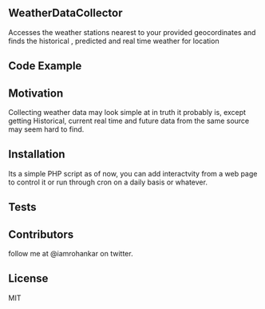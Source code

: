 ## WeatherDataCollector
Accesses the weather stations nearest to your provided geocordinates and finds the historical , predicted and real time weather for location

## Code Example


## Motivation

Collecting weather data may look simple at in truth it probably is, except getting Historical, current real time and future data from the same source may seem hard to find.

## Installation

Its a simple PHP script as of now, you can add interactvity from a web page to control it or run through cron on a daily basis or whatever.


## Tests



## Contributors

follow me at @iamrohankar on twitter.

## License

MIT
